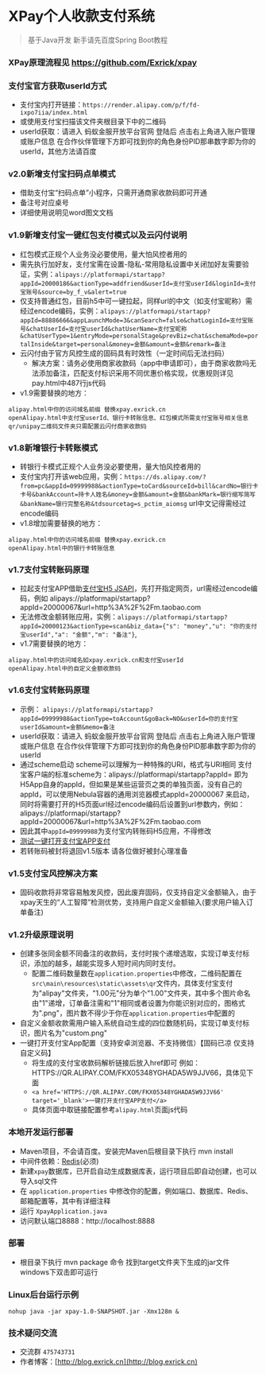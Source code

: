 # XPay个人收款支付系统

> 基于Java开发 新手请先百度Spring Boot教程

### XPay原理流程见 https://github.com/Exrick/xpay

### 支付宝官方获取userId方式
- 支付宝内打开链接：`https://render.alipay.com/p/f/fd-ixpo7iia/index.html`
- 或使用支付宝扫描该文件夹根目录下中的二维码
- userId获取：请进入 蚂蚁金服开放平台官网 登陆后 点击右上角进入账户管理或账户信息 在合作伙伴管理下方即可找到你的角色身份PID那串数字即为你的userId，其他方法请百度

### v2.0新增支付宝扫码点单模式
- 借助支付宝“扫码点单”小程序，只需开通商家收款码即可开通
- 备注号对应桌号
- 详细使用说明见word图文文档

### v1.9新增支付宝一键红包支付模式以及云闪付说明
- 红包模式正规个人业务没必要使用，量大怕风控者用的
- 需先执行加好友，支付宝需在设置-隐私-常用隐私设置中关闭加好友需要验证，实例：`alipays://platformapi/startapp?appId=20000186&actionType=addfriend&userId=支付宝userId&loginId=支付宝账号&source=by_f_v&alert=true`
- 仅支持普通红包，目前h5中可一键拉起，同样url的中文（如支付宝昵称）需经过encode编码，实例：`alipays://platformapi/startapp?appId=88886666&appLaunchMode=3&canSearch=false&chatLoginId=支付宝账号&chatUserId=支付宝userId&chatUserName=支付宝昵称&chatUserType=1&entryMode=personalStage&prevBiz=chat&schemaMode=portalInside&target=personal&money=金额&amount=金额&remark=备注`
- 云闪付由于官方风控生成的固码具有时效性（一定时间后无法扫码）
    - 解决方案：请务必使用商家收款码（app中申请即可），由于商家收款吗无法添加备注，匹配支付标识采用不同优惠价格实现，优惠规则详见pay.html中487行js代码
- v1.9需要替换的地方：
```
alipay.html中你的访问域名前缀 替换xpay.exrick.cn
openAlipay.html中支付宝userId、银行卡转账信息、红包模式所需支付宝账号相关信息
qr/unipay二维码文件夹只需配置云闪付商家收款码
```
### v1.8新增银行卡转账模式
- 转银行卡模式正规个人业务没必要使用，量大怕风控者用的
- 支付宝内打开该web应用，实例：`https://ds.alipay.com/?from=pc&appId=09999988&actionType=toCard&sourceId=bill&cardNo=银行卡卡号&bankAccount=持卡人姓名&money=金额&amount=金额&bankMark=银行缩写简写&bankName=银行完整名称&tdsourcetag=s_pctim_aiomsg` url中文记得需经过encode编码
- v1.8增加需要替换的地方：
```
alipay.html中你的访问域名前缀 替换xpay.exrick.cn
openAlipay.html中的银行卡转账信息
```
### v1.7支付宝转账码原理

- 拉起支付宝APP借助[支付宝H5 JSAPI](http://myjsapi.alipay.com/jsapi/index.html)，先打开指定网页，url需经过encode编码，例如 alipays://platformapi/startapp?appId=20000067&url=http%3A%2F%2Fm.taobao.com
- 无法修改金额转账应用，实例：`alipays://platformapi/startapp?appId=20000123&actionType=scan&biz_data={"s": "money","u": "你的支付宝userId","a": "金额","m": "备注"}`,
- v1.7需要替换的地方：
```
alipay.html中的访问域名如xpay.exrick.cn和支付宝userId
openAlipay.html中的自定义金额收款码
```

### v1.6支付宝转账码原理
- 示例： `alipays://platformapi/startapp?appId=09999988&actionType=toAccount&goBack=NO&userId=你的支付宝userId&amount=金额&memo=备注`
- userId获取：请进入 蚂蚁金服开放平台官网 登陆后 点击右上角进入账户管理或账户信息 在合作伙伴管理下方即可找到你的角色身份PID那串数字即为你的userId
- 通过scheme启动 scheme可以理解为一种特殊的URI，格式与URI相同 支付宝客户端的标准scheme为：alipays://platformapi/startapp?appId=
即为H5App自身的appId，但如果是某些运营页之类的单独页面，没有自己的appId，可以使用Nebula容器的通用浏览器模式appId=20000067 来启动，同时将需要打开的H5页面url经过encode编码后设置到url参数内，例如：alipays://platformapi/startapp?appId=20000067&url=http%3A%2F%2Fm.taobao.com
- 因此其中`appId=09999988`为支付宝内转账码H5应用，不得修改
- <a href='alipays://platformapi/startapp?appId=09999988&actionType=toAccount&goBack=NO&userId=2088012242122163&amount=66.66&memo=测试' target='_blank' class='btn btn-danger m-top-20'>测试一键打开支付宝APP支付</a>
- 若转账码被封将退回v1.5版本 请各位做好被封心理准备

### v1.5支付宝风控解决方案
- 固码收款将非常容易触发风控，因此废弃固码，仅支持自定义金额输入，由于xpay天生的“人工智障”检测优势，支持用户自定义金额输入(要求用户输入订单备注)

### v1.2升级原理说明
- 创建多张同金额不同备注的收款码，支付时挨个递增选取，实现订单支付标识，添加的越多，越能实现多人短时间内同时支付。
    - 配置二维码数量数在`application.properties`中修改，二维码配置在`src\main\resources\static\assets\qr`文件内，具体支付宝支付为"alipay"文件夹，"1.00元"分为单个"1.00"文件夹，其中多个图片命名由"1"递增，订单备注需和"1"相同或者设置为你能识别对应的，图格式为".png"，图片数不得少于你在`application.properties`中配置的
- 自定义金额收款需用户输入系统自动生成的四位数随机码，实现订单支付标识，图片名为"custom.png"
- 一键打开支付宝App配置（支持安卓浏览器、不支持微信）【固码已凉 仅支持自定义码】
    - 将生成的支付宝收款码解析链接后放入href即可 例如：HTTPS://QR.ALIPAY.COM/FKX05348YGHADA5W9JJV66，具体见下面
    - `<a href='HTTPS://QR.ALIPAY.COM/FKX05348YGHADA5W9JJV66' target='_blank'>一键打开支付宝APP支付</a>`
    - 具体页面中取链接配置参考`alipay.html`页面js代码

### 本地开发运行部署
- Maven项目，不会请百度。安装完Maven后根目录下执行  mvn install
- 中间件依赖：[Redis](https://github.com/Exrick/xmall/blob/master/study/Redis.md)(必须)
- 新建`xpay`数据库，已开启自动生成数据库表，运行项目后即自动创建，也可以导入sql文件
- 在 `application.properties` 中修改你的配置，例如端口、数据库、Redis、邮箱配置等，其中有详细注释
- 运行 `XpayApplication.java`
- 访问默认端口8888：http://localhost:8888
### 部署
- 根目录下执行 mvn package 命令 找到target文件夹下生成的jar文件 windows下双击即可运行 
### Linux后台运行示例
`nohup java -jar xpay-1.0-SNAPSHOT.jar -Xmx128m &`

### 技术疑问交流
- 交流群 `475743731`
- 作者博客：[http://blog.exrick.cn](http://blog.exrick.cn)

